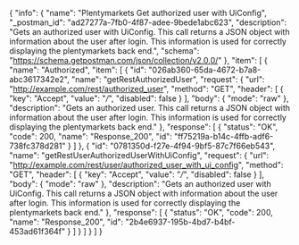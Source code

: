 {
  "info": {
    "name": "Plentymarkets Get authorized user with UiConfig",
    "_postman_id": "ad27277a-7fb0-4f87-adee-9bede1abc623",
    "description": "Gets an authorized user with UiConfig. This call returns a JSON object with information about the user after login. This information is used for correctly displaying the plentymarkets back end.",
    "schema": "https://schema.getpostman.com/json/collection/v2.0.0/"
  },
  "item": [
    {
      "name": "Authorized",
      "item": [
        {
          "id": "026ab360-65da-4672-b7a8-abc3617342e2",
          "name": "getRestAuthorizedUser",
          "request": {
            "url": "http://example.com/rest/authorized_user",
            "method": "GET",
            "header": [
              {
                "key": "Accept",
                "value": "*/*",
                "disabled": false
              }
            ],
            "body": {
              "mode": "raw"
            },
            "description": "Gets an authorized user. This call returns a JSON object with information about the user after login. This information is used for correctly displaying the plentymarkets back end."
          },
          "response": [
            {
              "status": "OK",
              "code": 200,
              "name": "Response_200",
              "id": "ff75219a-b14c-4ffb-adf6-738fc378d281"
            }
          ]
        },
        {
          "id": "0781350d-f27e-4f94-9bf5-87c7f66eb543",
          "name": "getRestUserAuthorizedUserWithUiConfig",
          "request": {
            "url": "http://example.com/rest/user/authorized_user_with_ui_config",
            "method": "GET",
            "header": [
              {
                "key": "Accept",
                "value": "*/*",
                "disabled": false
              }
            ],
            "body": {
              "mode": "raw"
            },
            "description": "Gets an authorized user with UiConfig. This call returns a JSON object with information about the user after login. This information is used for correctly displaying the plentymarkets back end."
          },
          "response": [
            {
              "status": "OK",
              "code": 200,
              "name": "Response_200",
              "id": "2b4e6937-195b-4bd7-b4bf-453ad61f364f"
            }
          ]
        }
      ]
    }
  ]
}
